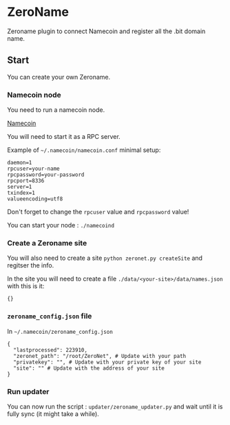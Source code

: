 # ZeroName

Zeroname plugin to connect Namecoin and register all the .bit domain name.

## Start

You can create your own Zeroname.

### Namecoin node

You need to run a namecoin node.

[Namecoin](https://namecoin.org/download/)

You will need to start it as a RPC server.

Example of `~/.namecoin/namecoin.conf` minimal setup:
```
daemon=1
rpcuser=your-name
rpcpassword=your-password
rpcport=8336
server=1
txindex=1
valueencoding=utf8
```

Don't forget to change the `rpcuser` value and `rpcpassword` value!

You can start your node : `./namecoind`

### Create a Zeroname site

You will also need to create a site `python zeronet.py createSite` and regitser the info.

In the site you will need to create a file `./data/<your-site>/data/names.json` with this is it:
```
{}
```

### `zeroname_config.json` file

In `~/.namecoin/zeroname_config.json`
```
{
  "lastprocessed": 223910,
  "zeronet_path": "/root/ZeroNet", # Update with your path
  "privatekey": "", # Update with your private key of your site
  "site": "" # Update with the address of your site
}
```

### Run updater

You can now run the script : `updater/zeroname_updater.py` and wait until it is fully sync (it might take a while).
